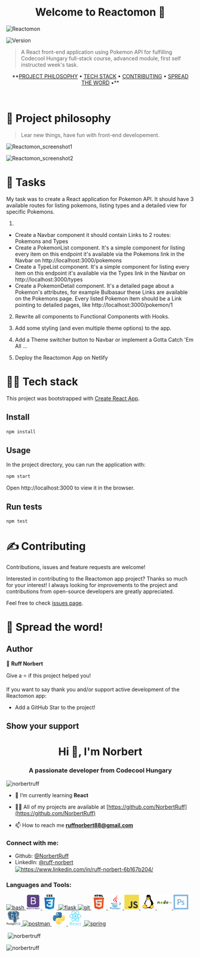 <h1 align="center">Welcome to Reactomon 👋</h1>

![Reactomon](https://github.com/NorbertRuff/reactomon-react-NorbertRuff/raw/development/src/static/img/pokelogo.png)

<p>
  <img alt="Version" src="https://img.shields.io/badge/version-0.1.1-blue.svg?cacheSeconds=2592000" />
</p>

> A React front-end application using Pokemon API for fulfilling Codecool Hungary full-stack course, advanced module, first self instructed week's task.

<div align="center">

\*\*[PROJECT PHILOSOPHY](https://github.com/NorbertRuff/reactomon-react-NorbertRuff/#-project-philosophy) •
[TECH STACK](https://github.com/NorbertRuff/reactomon-react-NorbertRuff/#-tech-stack) •
[CONTRIBUTING](https://github.com/NorbertRuff/reactomon-react-NorbertRuff/#-contributing) •
[SPREAD THE WORD](https://github.com/NorbertRuff/reactomon-react-NorbertRuff/#-spread-the-word) •\*\*

</div>

<br />

# 🧐 Project philosophy

> Lear new things, have fun with front-end developement.

![Reactomon_screenshot1](https://github.com/NorbertRuff/reactomon-react-NorbertRuff/raw/master/src/static/img/screenshot1.png)

![Reactomon_screenshot2](https://github.com/NorbertRuff/reactomon-react-NorbertRuff/raw/master/src/static/img/screenshot2.png)

# 📒 Tasks

My task was to create a React application for Pokemon API. It should have 3 available routes for listing pokemons, listing types and a detailed view for specific Pokemons.

1.

- Create a Navbar component
  it should contain Links to 2 routes: Pokemons and Types
- Create a PokemonList component. It's a simple component for listing every item on this endpoint
  it's available via the Pokemons link in the Navbar on http://localhost:3000/pokemons
- Create a TypeList component. It's a simple component for listing every item on this endpoint
  it's available via the Types link in the Navbar on http://localhost:3000/types
- Create a PokemonDetail component. It's a detailed page about a Pokemon's attributes, for example Bulbasaur
  these Links are available on the Pokemons page. Every listed Pokemon item should be a Link pointing to detailed pages, like http://localhost:3000/pokemon/1

2. Rewrite all components to Functional Components with Hooks.

3. Add some styling (and even multiple theme options) to the app.

4. Add a Theme switcher button to Navbar or implement a Gotta Catch 'Em All ...

5. Deploy the Reactomon App on Netlify

# 👨‍💻 Tech stack

This project was bootstrapped with [Create React App](https://github.com/facebook/create-react-app).

## Install

```sh
npm install
```

## Usage

In the project directory, you can run the application with:

```sh
npm start
```

Open http://localhost:3000 to view it in the browser.

## Run tests

```sh
npm test
```

# ✍️ Contributing

Contributions, issues and feature requests are welcome!<br/>

Interested in contributing to the Reactomon app project? Thanks so much for your interest! I always looking for improvements to the project and contributions from open-source developers are greatly appreciated.

Feel free to check [issues page](https://github.com/NorbertRuff/reactomon-react-NorbertRuff/issues).

# 🌟 Spread the word!

## Author

👤 **Ruff Norbert**

Give a ⭐️ if this project helped you!

If you want to say thank you and/or support active development of the Reactomon app:

- Add a GitHub Star to the project!

## Show your support

<h1 align="center">Hi 👋, I'm Norbert</h1>
<h3 align="center">A passionate developer from Codecool Hungary</h3>

<p align="left"> <img src="https://komarev.com/ghpvc/?username=norbertruff&label=Profile%20views&color=0e75b6&style=flat" alt="norbertruff" /> </p>

- 🌱 I’m currently learning **React**

- 👨‍💻 All of my projects are available at [https://github.com/NorbertRuff](https://github.com/NorbertRuff)

- 📫 How to reach me **ruffnorbert88@gmail.com**

<h3 align="left">Connect with me:</h3>

- Github: [@NorbertRuff](https://github.com/NorbertRuff)
- LinkedIn: [@ruff-norbert](https://linkedin.com/in/ruff-norbert-6b167b204)<a href="https://www.linkedin.com/in/ruff-norbert-6b167b204/" target="blank"><img align="center" src="https://raw.githubusercontent.com/rahuldkjain/github-profile-readme-generator/master/src/images/icons/Social/linked-in-alt.svg" alt="https://www.linkedin.com/in/ruff-norbert-6b167b204/" height="30" width="40" /></a>

<p align="left">

</p>

<h3 align="left">Languages and Tools:</h3>
<p align="left"> <a href="https://www.gnu.org/software/bash/" target="_blank"> <img src="https://www.vectorlogo.zone/logos/gnu_bash/gnu_bash-icon.svg" alt="bash" width="40" height="40"/> </a> <a href="https://getbootstrap.com" target="_blank"> <img src="https://raw.githubusercontent.com/devicons/devicon/master/icons/bootstrap/bootstrap-plain-wordmark.svg" alt="bootstrap" width="40" height="40"/> </a> <a href="https://www.w3schools.com/css/" target="_blank"> <img src="https://raw.githubusercontent.com/devicons/devicon/master/icons/css3/css3-original-wordmark.svg" alt="css3" width="40" height="40"/> </a> <a href="https://flask.palletsprojects.com/" target="_blank"> <img src="https://www.vectorlogo.zone/logos/pocoo_flask/pocoo_flask-icon.svg" alt="flask" width="40" height="40"/> </a> <a href="https://git-scm.com/" target="_blank"> <img src="https://www.vectorlogo.zone/logos/git-scm/git-scm-icon.svg" alt="git" width="40" height="40"/> </a> <a href="https://www.w3.org/html/" target="_blank"> <img src="https://raw.githubusercontent.com/devicons/devicon/master/icons/html5/html5-original-wordmark.svg" alt="html5" width="40" height="40"/> </a> <a href="https://www.java.com" target="_blank"> <img src="https://raw.githubusercontent.com/devicons/devicon/master/icons/java/java-original.svg" alt="java" width="40" height="40"/> </a> <a href="https://developer.mozilla.org/en-US/docs/Web/JavaScript" target="_blank"> <img src="https://raw.githubusercontent.com/devicons/devicon/master/icons/javascript/javascript-original.svg" alt="javascript" width="40" height="40"/> </a> <a href="https://www.linux.org/" target="_blank"> <img src="https://raw.githubusercontent.com/devicons/devicon/master/icons/linux/linux-original.svg" alt="linux" width="40" height="40"/> </a> <a href="https://nodejs.org" target="_blank"> <img src="https://raw.githubusercontent.com/devicons/devicon/master/icons/nodejs/nodejs-original-wordmark.svg" alt="nodejs" width="40" height="40"/> </a> <a href="https://www.photoshop.com/en" target="_blank"> <img src="https://raw.githubusercontent.com/devicons/devicon/master/icons/photoshop/photoshop-line.svg" alt="photoshop" width="40" height="40"/> </a> <a href="https://www.postgresql.org" target="_blank"> <img src="https://raw.githubusercontent.com/devicons/devicon/master/icons/postgresql/postgresql-original-wordmark.svg" alt="postgresql" width="40" height="40"/> </a> <a href="https://postman.com" target="_blank"> <img src="https://www.vectorlogo.zone/logos/getpostman/getpostman-icon.svg" alt="postman" width="40" height="40"/> </a> <a href="https://www.python.org" target="_blank"> <img src="https://raw.githubusercontent.com/devicons/devicon/master/icons/python/python-original.svg" alt="python" width="40" height="40"/> </a> <a href="https://reactjs.org/" target="_blank"> <img src="https://raw.githubusercontent.com/devicons/devicon/master/icons/react/react-original-wordmark.svg" alt="react" width="40" height="40"/> </a> <a href="https://spring.io/" target="_blank"> <img src="https://www.vectorlogo.zone/logos/springio/springio-icon.svg" alt="spring" width="40" height="40"/> </a> </p>

<p>&nbsp;<img align="center" src="https://github-readme-stats.vercel.app/api?username=norbertruff&show_icons=true&locale=en" alt="norbertruff" /></p>

<p><img align="center" src="https://github-readme-streak-stats.herokuapp.com/?user=norbertruff&" alt="norbertruff" /></p>

